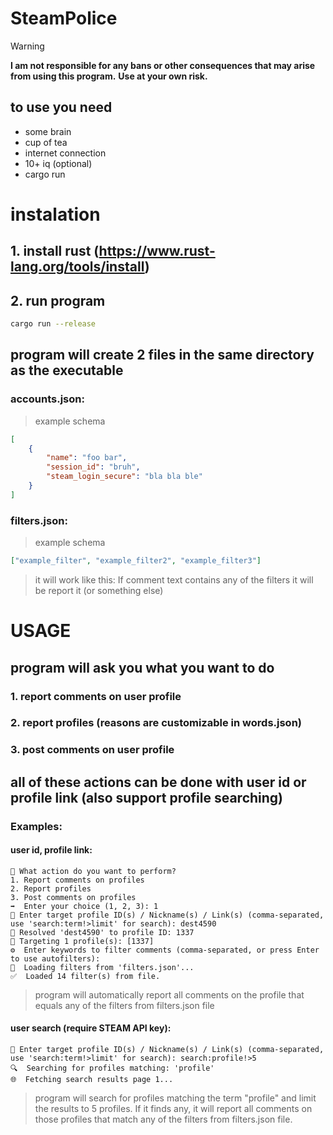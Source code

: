 # SteamPolice

> [!WARNING]
> **I am not responsible for any bans or other consequences that may arise from using this program.**
> **Use at your own risk.**

## to use you need

-   some brain
-   cup of tea
-   internet connection
-   10+ iq (optional)
-   cargo run

# instalation

## 1. install rust (https://www.rust-lang.org/tools/install)

## 2. run program

```bash
cargo run --release
```

## program will create 2 files in the same directory as the executable

### accounts.json:

> example schema

```json
[
    {
        "name": "foo bar",
        "session_id": "bruh",
        "steam_login_secure": "bla bla ble"
    }
]
```

### filters.json:

> example schema

```json
["example_filter", "example_filter2", "example_filter3"]
```

> it will work like this: If comment text contains any of the filters it will be report it (or something else)

# USAGE

## program will ask you what you want to do

### 1. report comments on user profile

### 2. report profiles (reasons are customizable in words.json)

### 3. post comments on user profile

## all of these actions can be done with user id or profile link (also support profile searching)

### Examples:

#### user id, profile link:

```
🎯 What action do you want to perform?
1. Report comments on profiles
2. Report profiles
3. Post comments on profiles
➡️  Enter your choice (1, 2, 3): 1
🎯 Enter target profile ID(s) / Nickname(s) / Link(s) (comma-separated, use 'search:term!>limit' for search): dest4590
🔗 Resolved 'dest4590' to profile ID: 1337
🎯 Targeting 1 profile(s): [1337]
⚙️  Enter keywords to filter comments (comma-separated, or press Enter to use autofilters):
📁  Loading filters from 'filters.json'...
✅  Loaded 14 filter(s) from file.
```

> program will automatically report all comments on the profile that equals any of the filters from filters.json file

#### user search (require STEAM API key):

```
🎯 Enter target profile ID(s) / Nickname(s) / Link(s) (comma-separated, use 'search:term!>limit' for search): search:profile!>5
🔍  Searching for profiles matching: 'profile'
🌐  Fetching search results page 1...
```

> program will search for profiles matching the term "profile" and limit the results to 5 profiles. If it finds any, it will report all comments on those profiles that match any of the filters from filters.json file.
